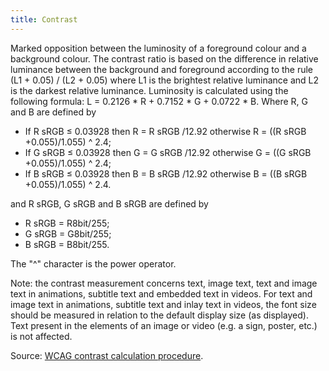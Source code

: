 ```yaml
---
title: Contrast
---
```


Marked opposition between the luminosity of a foreground colour and a background colour.
The contrast ratio is based on the difference in relative luminance between the background and foreground according to the rule
(L1 + 0.05) / (L2 + 0.05) where L1 is the brightest relative luminance and L2 is the darkest relative luminance. Luminosity is calculated using the following formula: L = 0.2126 \* R + 0.7152 \* G + 0.0722 \* B. Where R, G and B are defined by

- If R sRGB ≤ 0.03928 then R = R sRGB /12.92 otherwise R = ((R sRGB +0.055)/1.055) ^ 2.4;
- If G sRGB ≤ 0.03928 then G = G sRGB /12.92 otherwise G = ((G sRGB +0.055)/1.055) ^ 2.4;
- If B sRGB ≤ 0.03928 then B = B sRGB /12.92 otherwise B = ((B sRGB +0.055)/1.055) ^ 2.4.

and R sRGB, G sRGB and B sRGB are defined by

- R sRGB = R8bit/255;
- G sRGB = G8bit/255;
- B sRGB = B8bit/255.

The "^" character is the power operator.

Note: the contrast measurement concerns text, image text, text and image text in animations, subtitle text and embedded text in videos. For text and image text in animations, subtitle text and inlay text in videos, the font size should be measured in relation to the default display size (as displayed). Text present in the elements of an image or video (e.g. a sign, poster, etc.) is not affected.

Source: [WCAG contrast calculation procedure](https://www.w3.org/WAI/WCAG21/Techniques/general/G18#procedure).
